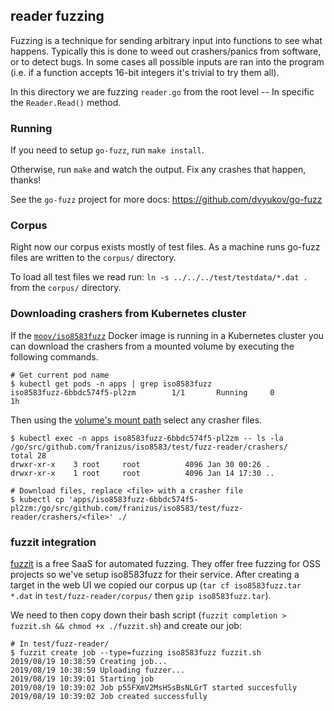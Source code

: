 ## reader fuzzing

Fuzzing is a technique for sending arbitrary input into functions to see what happens. Typically this is done to weed out crashers/panics from software, or to detect bugs. In some cases all possible inputs are ran into the program (i.e. if a function accepts 16-bit integers it's trivial to try them all).

In this directory we are fuzzing `reader.go` from the root level -- In specific the `Reader.Read()` method.

### Running

If you need to setup `go-fuzz`, run `make install`.

Otherwise, run `make` and watch the output. Fix any crashes that happen, thanks!

See the `go-fuzz` project for more docs: https://github.com/dvyukov/go-fuzz

### Corpus

Right now our corpus exists mostly of test files. As a machine runs go-fuzz files are written to the `corpus/` directory.

To load all test files we read run: `ln -s ../../../test/testdata/*.dat .` from the `corpus/` directory.

### Downloading crashers from Kubernetes cluster

If the [`moov/iso8583fuzz`](https://hub.docker.com/r/moov/iso8583fuzz) Docker image is running in a Kubernetes cluster you can download the crashers from a mounted volume by executing the following commands.

```
# Get current pod name
$ kubectl get pods -n apps | grep iso8583fuzz
iso8583fuzz-6bbdc574f5-pl2zm        1/1       Running     0          1h
```

Then using the [volume's mount path](https://github.com/franizus/infra/blob/master/lib/apps/10-iso8583fuzz.yml#L43) select any crasher files.

```
$ kubectl exec -n apps iso8583fuzz-6bbdc574f5-pl2zm -- ls -la /go/src/github.com/franizus/iso8583/test/fuzz-reader/crashers/
total 28
drwxr-xr-x    3 root     root          4096 Jan 30 00:26 .
drwxr-xr-x    1 root     root          4096 Jan 14 17:30 ..

# Download files, replace <file> with a crasher file
$ kubectl cp 'apps/iso8583fuzz-6bbdc574f5-pl2zm:/go/src/github.com/franizus/iso8583/test/fuzz-reader/crashers/<file>' ./
```

### fuzzit integration

[fuzzit](https://fuzzit.dev/) is a free SaaS for automated fuzzing. They offer free fuzzing for OSS projects so we've setup iso8583fuzz for their service. After creating a target in the web UI we copied our corpus up (`tar cf iso8583fuzz.tar *.dat` in `test/fuzz-reader/corpus/` then `gzip iso8583fuzz.tar`).

We need to then copy down their bash script (`fuzzit completion > fuzzit.sh && chmod +x ./fuzzit.sh`) and create our job:

```
# In test/fuzz-reader/
$ fuzzit create job --type=fuzzing iso8583fuzz fuzzit.sh
2019/08/19 10:38:59 Creating job...
2019/08/19 10:38:59 Uploading fuzzer...
2019/08/19 10:39:01 Starting job
2019/08/19 10:39:02 Job p55FXmV2MsHSsBsNLGrT started succesfully
2019/08/19 10:39:02 Job created successfully
```
